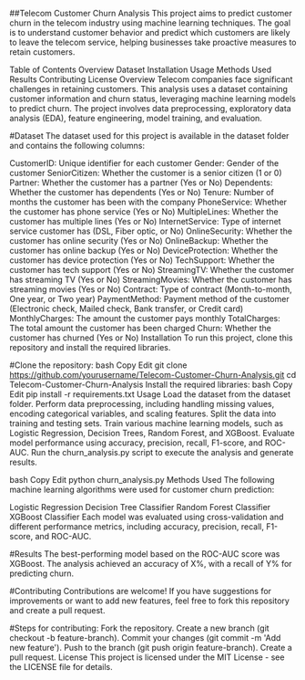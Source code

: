 ##Telecom Customer Churn Analysis
This project aims to predict customer churn in the telecom industry using machine learning techniques. The goal is to understand customer behavior and predict which customers are likely to leave the telecom service, helping businesses take proactive measures to retain customers.

Table of Contents
Overview
Dataset
Installation
Usage
Methods Used
Results
Contributing
License
Overview
Telecom companies face significant challenges in retaining customers. This analysis uses a dataset containing customer information and churn status, leveraging machine learning models to predict churn. The project involves data preprocessing, exploratory data analysis (EDA), feature engineering, model training, and evaluation.

#Dataset
The dataset used for this project is available in the dataset folder and contains the following columns:

CustomerID: Unique identifier for each customer
Gender: Gender of the customer
SeniorCitizen: Whether the customer is a senior citizen (1 or 0)
Partner: Whether the customer has a partner (Yes or No)
Dependents: Whether the customer has dependents (Yes or No)
Tenure: Number of months the customer has been with the company
PhoneService: Whether the customer has phone service (Yes or No)
MultipleLines: Whether the customer has multiple lines (Yes or No)
InternetService: Type of internet service customer has (DSL, Fiber optic, or No)
OnlineSecurity: Whether the customer has online security (Yes or No)
OnlineBackup: Whether the customer has online backup (Yes or No)
DeviceProtection: Whether the customer has device protection (Yes or No)
TechSupport: Whether the customer has tech support (Yes or No)
StreamingTV: Whether the customer has streaming TV (Yes or No)
StreamingMovies: Whether the customer has streaming movies (Yes or No)
Contract: Type of contract (Month-to-month, One year, or Two year)
PaymentMethod: Payment method of the customer (Electronic check, Mailed check, Bank transfer, or Credit card)
MonthlyCharges: The amount the customer pays monthly
TotalCharges: The total amount the customer has been charged
Churn: Whether the customer has churned (Yes or No)
Installation
To run this project, clone this repository and install the required libraries.

#Clone the repository:
bash
Copy
Edit
git clone https://github.com/yourusername/Telecom-Customer-Churn-Analysis.git
cd Telecom-Customer-Churn-Analysis
Install the required libraries:
bash
Copy
Edit
pip install -r requirements.txt
Usage
Load the dataset from the dataset folder.
Perform data preprocessing, including handling missing values, encoding categorical variables, and scaling features.
Split the data into training and testing sets.
Train various machine learning models, such as Logistic Regression, Decision Trees, Random Forest, and XGBoost.
Evaluate model performance using accuracy, precision, recall, F1-score, and ROC-AUC.
Run the churn_analysis.py script to execute the analysis and generate results.

bash
Copy
Edit
python churn_analysis.py
Methods Used
The following machine learning algorithms were used for customer churn prediction:

Logistic Regression
Decision Tree Classifier
Random Forest Classifier
XGBoost Classifier
Each model was evaluated using cross-validation and different performance metrics, including accuracy, precision, recall, F1-score, and ROC-AUC.

#Results
The best-performing model based on the ROC-AUC score was XGBoost. The analysis achieved an accuracy of X%, with a recall of Y% for predicting churn.

#Contributing
Contributions are welcome! If you have suggestions for improvements or want to add new features, feel free to fork this repository and create a pull request.

#Steps for contributing:
Fork the repository.
Create a new branch (git checkout -b feature-branch).
Commit your changes (git commit -m 'Add new feature').
Push to the branch (git push origin feature-branch).
Create a pull request.
License
This project is licensed under the MIT License - see the LICENSE file for details.
